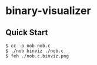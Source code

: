 # binary-visualizer


## Quick Start

```console
$ cc -o nob nob.c
$ ./nob binviz ./nob.c
$ feh ./nob.c.binviz.png
```


